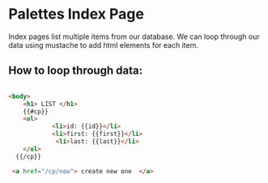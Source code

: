# Palettes Index Page

Index pages list multiple items from our database. We can loop through our data using mustache to add html elements for each item. 

## How to loop through data:
```html

<body>
    <h1> LIST </h1>
    {{#cp}}
    <ul>
            <li>id: {{id}}</li>
            <li>first: {{first}}</li>       
             <li>last: {{last}}</li>                
    </ul>
  {{/cp}}

 <a href="/cp/new"> create new one  </a>
```
